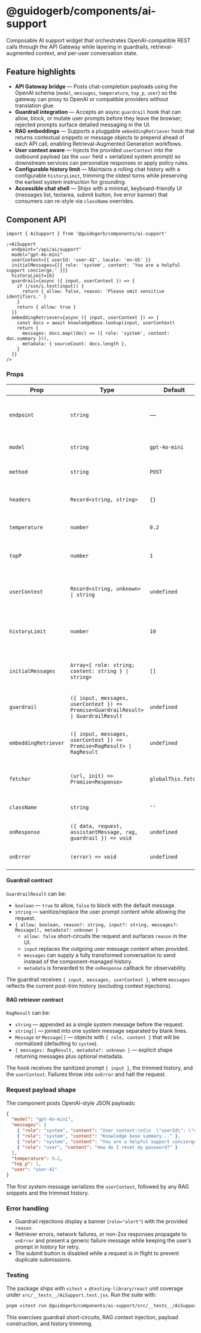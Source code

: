 # @guidogerb/components/ai-support

Composable AI support widget that orchestrates OpenAI-compatible REST calls through the API Gateway while layering in guardrails, retrieval-augmented context, and per-user conversation state.

## Feature highlights

- **API Gateway bridge** — Posts chat-completion payloads using the OpenAI schema (`model`, `messages`, `temperature`, `top_p`, `user`) so the gateway can proxy to OpenAI or compatible providers without translation glue.
- **Guardrail integration** — Accepts an async `guardrail` hook that can allow, block, or mutate user prompts before they leave the browser; rejected prompts surface detailed messaging in the UI.
- **RAG embeddings** — Supports a pluggable `embeddingRetriever` hook that returns contextual snippets or message objects to prepend ahead of each API call, enabling Retrieval-Augmented Generation workflows.
- **User context aware** — Injects the provided `userContext` into the outbound payload (as the `user` field + serialized system prompt) so downstream services can personalize responses or apply policy rules.
- **Configurable history limit** — Maintains a rolling chat history with a configurable `historyLimit`, trimming the oldest turns while preserving the earliest system instruction for grounding.
- **Accessible chat shell** — Ships with a minimal, keyboard-friendly UI (messages list, textarea, submit button, live error banner) that consumers can re-style via `className` overrides.

## Component API

```tsx
import { AiSupport } from '@guidogerb/components/ai-support'

;<AiSupport
  endpoint="/api/ai/support"
  model="gpt-4o-mini"
  userContext={{ userId: 'user-42', locale: 'en-US' }}
  initialMessages={[{ role: 'system', content: 'You are a helpful support concierge.' }]}
  historyLimit={6}
  guardrail={async ({ input, userContext }) => {
    if (/ssn/i.test(input)) {
      return { allow: false, reason: 'Please omit sensitive identifiers.' }
    }
    return { allow: true }
  }}
  embeddingRetriever={async ({ input, userContext }) => {
    const docs = await knowledgeBase.lookup(input, userContext)
    return {
      messages: docs.map((doc) => ({ role: 'system', content: doc.summary })),
      metadata: { sourceCount: docs.length },
    }
  }}
/>
```

### Props

| Prop                 | Type                                                                                | Default            | Description                                                                                       |
| -------------------- | ----------------------------------------------------------------------------------- | ------------------ | ------------------------------------------------------------------------------------------------- |
| `endpoint`           | `string`                                                                            | —                  | Required API Gateway endpoint that accepts OpenAI chat-completion payloads.                       |
| `model`              | `string`                                                                            | `gpt-4o-mini`      | Chat-completion model identifier sent to the gateway.                                             |
| `method`             | `string`                                                                            | `POST`             | HTTP verb for the request (POST is recommended).                                                  |
| `headers`            | `Record<string, string>`                                                            | `{}`               | Additional headers merged with `Content-Type: application/json`.                                  |
| `temperature`        | `number`                                                                            | `0.2`              | Temperature parameter forwarded to the chat endpoint.                                             |
| `topP`               | `number`                                                                            | `1`                | Top-p nucleus sampling value forwarded to the chat endpoint.                                      |
| `userContext`        | `Record<string, unknown> \| string`                                                 | `undefined`        | Supplemental context serialized into a system message and (if possible) the `user` field.         |
| `historyLimit`       | `number`                                                                            | `10`               | Maximum number of conversation turns retained in local state (earliest system message is pinned). |
| `initialMessages`    | `Array<{ role: string; content: string } \| string>`                                | `[]`               | Seed conversation (commonly a system primer); counted against the history limit.                  |
| `guardrail`          | `({ input, messages, userContext }) => Promise<GuardrailResult> \| GuardrailResult` | `undefined`        | Hook invoked before dispatch; can allow, transform, or block the prompt.                          |
| `embeddingRetriever` | `({ input, messages, userContext }) => Promise<RagResult> \| RagResult`             | `undefined`        | Hook that returns contextual documents/messages injected as system prompts for RAG.               |
| `fetcher`            | `(url, init) => Promise<Response>`                                                  | `globalThis.fetch` | Override fetch implementation (useful for SSR/testing).                                           |
| `className`          | `string`                                                                            | `''`               | Optional class name applied to the root element for theming.                                      |
| `onResponse`         | `({ data, request, assistantMessage, rag, guardrail }) => void`                     | `undefined`        | Called when the gateway responds successfully.                                                    |
| `onError`            | `(error) => void`                                                                   | `undefined`        | Invoked whenever a guardrail, retriever, or network error occurs.                                 |

#### Guardrail contract

`GuardrailResult` can be:

- `boolean` — `true` to allow, `false` to block with the default message.
- `string` — sanitize/replace the user prompt content while allowing the request.
- `{ allow: boolean, reason?: string, input?: string, messages?: Message[], metadata?: unknown }`
  - `allow: false` short-circuits the request and surfaces `reason` in the UI.
  - `input` replaces the outgoing user message content when provided.
  - `messages` can supply a fully transformed conversation to send instead of the component-managed history.
  - `metadata` is forwarded to the `onResponse` callback for observability.

The guardrail receives `{ input, messages, userContext }`, where `messages` reflects the current post-trim history (excluding context injections).

#### RAG retriever contract

`RagResult` can be:

- `string` — appended as a single system message before the request.
- `string[]` — joined into one system message separated by blank lines.
- `Message` or `Message[]` — objects with `{ role, content }` that will be normalized (defaulting to `system`).
- `{ messages: RagResult, metadata?: unknown }` — explicit shape returning messages plus optional metadata.

The hook receives the sanitized prompt `{ input }`, the trimmed history, and the `userContext`. Failures throw into `onError` and halt the request.

### Request payload shape

The component posts OpenAI-style JSON payloads:

```json
{
  "model": "gpt-4o-mini",
  "messages": [
    { "role": "system", "content": "User context:\n{\n  \"userId\": \"user-42\"\n}" },
    { "role": "system", "content": "Knowledge base summary..." },
    { "role": "system", "content": "You are a helpful support concierge." },
    { "role": "user", "content": "How do I reset my password?" }
  ],
  "temperature": 0.2,
  "top_p": 1,
  "user": "user-42"
}
```

The first system message serializes the `userContext`, followed by any RAG snippets and the trimmed history.

### Error handling

- Guardrail rejections display a banner (`role="alert"`) with the provided `reason`.
- Retriever errors, network failures, or non-2xx responses propagate to `onError` and present a generic failure message while keeping the user’s prompt in history for retry.
- The submit button is disabled while a request is in flight to prevent duplicate submissions.

### Testing

The package ships with `vitest` + `@testing-library/react` unit coverage under `src/__tests__/AiSupport.test.jsx`. Run the suite with:

```sh
pnpm vitest run @guidogerb/components/ai-support/src/__tests__/AiSupport.test.jsx
```

This exercises guardrail short-circuits, RAG context injection, payload construction, and history trimming.
